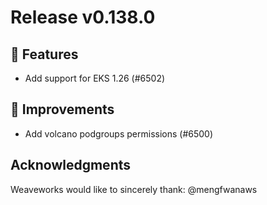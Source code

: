 # Release v0.138.0

## 🚀 Features

- Add support for EKS 1.26 (#6502)

## 🎯 Improvements

- Add volcano podgroups permissions (#6500)

## Acknowledgments
Weaveworks would like to sincerely thank:
@mengfwanaws
